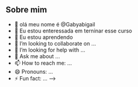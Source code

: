 ## Sobre mim 

- 👋 olá meu nome é @Gabyabigail
- 🔭 Eu estou enteressada em terninar esse curso
- 🌱 Eu estou aprendendo 
- 👯 I’m looking to collaborate on ...
- 🤔 I’m looking for help with ...
- 💬 Ask me about ...
- 📫 How to reach me: ...
- 😄 Pronouns: ...
- ⚡ Fun fact: ...
-->
